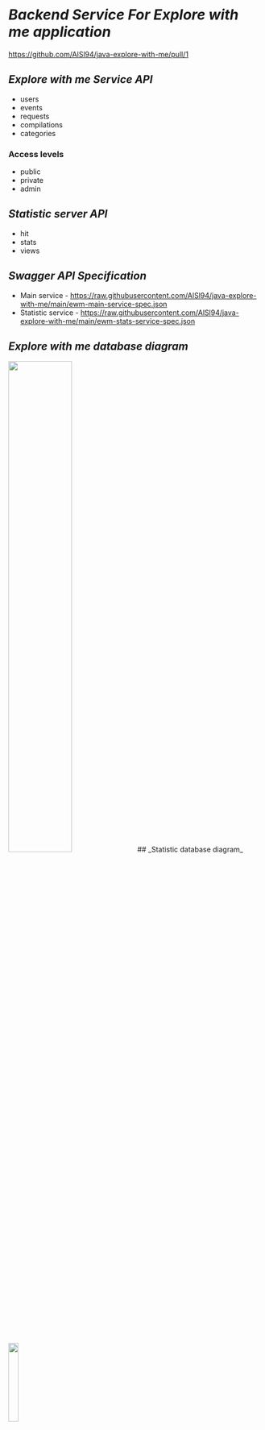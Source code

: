 # _Backend Service For Explore with me application_ 
https://github.com/AlSl94/java-explore-with-me/pull/1

## _Explore with me Service API_
- users
- events
- requests
- compilations
- categories
### Access levels
- public
- private
- admin
## _Statistic server API_
- hit
- stats
- views
## _Swagger API Specification_
- Main service - https://raw.githubusercontent.com/AlSl94/java-explore-with-me/main/ewm-main-service-spec.json
- Statistic service - https://raw.githubusercontent.com/AlSl94/java-explore-with-me/main/ewm-stats-service-spec.json
## _Explore with me database diagram_
<img src="https://i.imgur.com/9bDP9Xn.png" width="50%" height="50%">
## _Statistic database diagram_
<img src="https://i.imgur.com/wK4hUWq.png" width="20%" height="20%">
